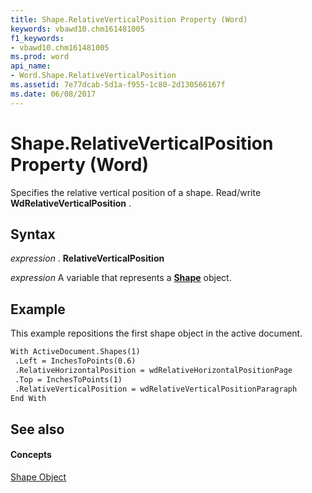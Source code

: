 ```yaml
---
title: Shape.RelativeVerticalPosition Property (Word)
keywords: vbawd10.chm161481005
f1_keywords:
- vbawd10.chm161481005
ms.prod: word
api_name:
- Word.Shape.RelativeVerticalPosition
ms.assetid: 7e77dcab-5d1a-f955-1c80-2d130566167f
ms.date: 06/08/2017
---
```



# Shape.RelativeVerticalPosition Property (Word)

Specifies the relative vertical position of a shape. Read/write  **WdRelativeVerticalPosition** .


## Syntax

 _expression_ . **RelativeVerticalPosition**

 _expression_ A variable that represents a **[Shape](Word.Shape.md)** object.


## Example

This example repositions the first shape object in the active document.


```vb
With ActiveDocument.Shapes(1) 
 .Left = InchesToPoints(0.6) 
 .RelativeHorizontalPosition = wdRelativeHorizontalPositionPage 
 .Top = InchesToPoints(1) 
 .RelativeVerticalPosition = wdRelativeVerticalPositionParagraph 
End With
```


## See also


#### Concepts


[Shape Object](Word.Shape.md)

